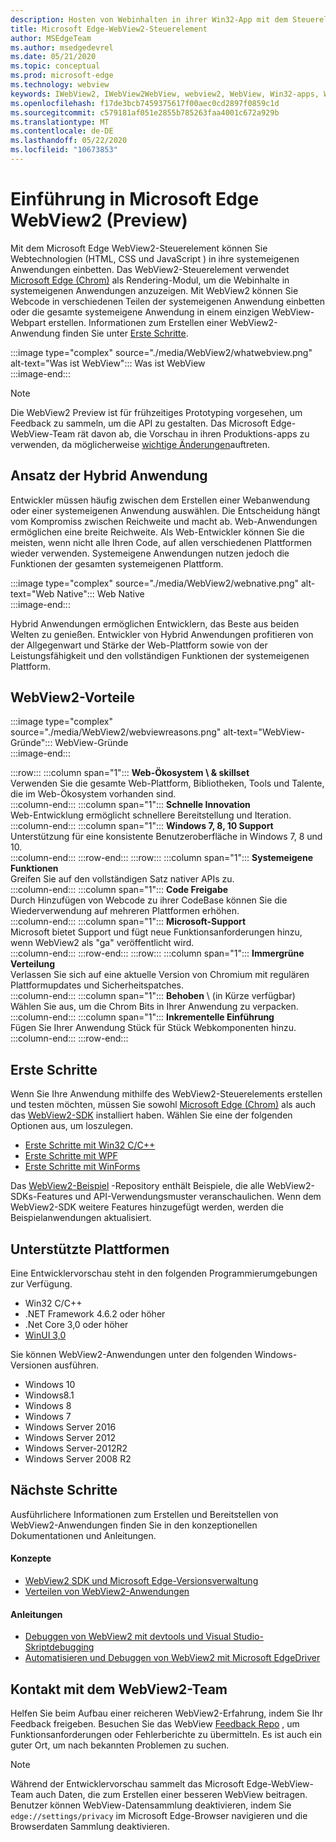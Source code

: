 ```yaml
---
description: Hosten von Webinhalten in ihrer Win32-App mit dem Steuerelement "Microsoft Edge WebView 2"
title: Microsoft Edge-WebView2-Steuerelement
author: MSEdgeTeam
ms.author: msedgedevrel
ms.date: 05/21/2020
ms.topic: conceptual
ms.prod: microsoft-edge
ms.technology: webview
keywords: IWebView2, IWebView2WebView, webview2, WebView, Win32-apps, Win32, Edge, ICoreWebView2, CoreWebView2, ICoreWebView2Host, Browser-Steuerelement, Edge-HTML, Windows Forms, WinForms, WPF, .net
ms.openlocfilehash: f17de3bcb7459375617f00aec0cd2897f0859c1d
ms.sourcegitcommit: c579181af051e2855b785263faa4001c672a929b
ms.translationtype: MT
ms.contentlocale: de-DE
ms.lasthandoff: 05/22/2020
ms.locfileid: "10673853"
---
```

# Einführung in Microsoft Edge WebView2 (Preview)  

Mit dem Microsoft Edge WebView2-Steuerelement können Sie Webtechnologien (HTML, CSS und JavaScript \) in ihre systemeigenen Anwendungen einbetten.  Das WebView2-Steuerelement verwendet [Microsoft Edge (Chrom)](https://www.microsoftedgeinsider.com) als Rendering-Modul, um die Webinhalte in systemeigenen Anwendungen anzuzeigen.  Mit WebView2 können Sie Webcode in verschiedenen Teilen der systemeigenen Anwendung einbetten oder die gesamte systemeigene Anwendung in einem einzigen WebView-Webpart erstellen.  Informationen zum Erstellen einer WebView2-Anwendung finden Sie unter [Erste Schritte](./index.md#getting-started).  

:::image type="complex" source="./media/WebView2/whatwebview.png" alt-text="Was ist WebView":::
   Was ist WebView  
:::image-end:::  

> [!NOTE]
> Die WebView2 Preview ist für frühzeitiges Prototyping vorgesehen, um Feedback zu sammeln, um die API zu gestalten.  Das Microsoft Edge-WebView-Team rät davon ab, die Vorschau in ihren Produktions-apps zu verwenden, da möglicherweise [wichtige Änderungen](./releasenotes.md)auftreten.  

## Ansatz der Hybrid Anwendung  

Entwickler müssen häufig zwischen dem Erstellen einer Webanwendung oder einer systemeigenen Anwendung auswählen.  Die Entscheidung hängt vom Kompromiss zwischen Reichweite und macht ab.  Web-Anwendungen ermöglichen eine breite Reichweite.  Als Web-Entwickler können Sie die meisten, wenn nicht alle Ihren Code, auf allen verschiedenen Plattformen wieder verwenden.  Systemeigene Anwendungen nutzen jedoch die Funktionen der gesamten systemeigenen Plattform.  

:::image type="complex" source="./media/WebView2/webnative.png" alt-text="Web Native":::
   Web Native  
:::image-end:::  

Hybrid Anwendungen ermöglichen Entwicklern, das Beste aus beiden Welten zu genießen.  Entwickler von Hybrid Anwendungen profitieren von der Allgegenwart und Stärke der Web-Plattform sowie von der Leistungsfähigkeit und den vollständigen Funktionen der systemeigenen Plattform.  

## WebView2-Vorteile   

:::image type="complex" source="./media/WebView2/webviewreasons.png" alt-text="WebView-Gründe":::
   WebView-Gründe  
:::image-end:::  

:::row:::
   :::column span="1":::
      **Web-Ökosystem \ & skillset**  
      Verwenden Sie die gesamte Web-Plattform, Bibliotheken, Tools und Talente, die im Web-Ökosystem vorhanden sind.  
   :::column-end:::
   :::column span="1":::
      **Schnelle Innovation**  
      Web-Entwicklung ermöglicht schnellere Bereitstellung und Iteration.  
   :::column-end:::
   :::column span="1":::
      **Windows 7, 8, 10 Support**  
      Unterstützung für eine konsistente Benutzeroberfläche in Windows 7, 8 und 10.  
   :::column-end:::
:::row-end:::
:::row:::
   :::column span="1":::
      **Systemeigene Funktionen**  
      Greifen Sie auf den vollständigen Satz nativer APIs zu.  
   :::column-end:::
   :::column span="1":::
      **Code Freigabe**  
      Durch Hinzufügen von Webcode zu ihrer CodeBase können Sie die Wiederverwendung auf mehreren Plattformen erhöhen.  
   :::column-end:::
   :::column span="1":::
      **Microsoft-Support**  
      Microsoft bietet Support und fügt neue Funktionsanforderungen hinzu, wenn WebView2 als "ga" veröffentlicht wird.  
   :::column-end:::
:::row-end:::
:::row:::
   :::column span="1":::
      **Immergrüne Verteilung**  
      Verlassen Sie sich auf eine aktuelle Version von Chromium mit regulären Plattformupdates und Sicherheitspatches.  
   :::column-end:::
   :::column span="1":::
      **Behoben** \ (in Kürze verfügbar)  
      Wählen Sie aus, um die Chrom Bits in Ihrer Anwendung zu verpacken.  
   :::column-end:::
   :::column span="1":::
      **Inkrementelle Einführung**  
      Fügen Sie Ihrer Anwendung Stück für Stück Webkomponenten hinzu.  
   :::column-end:::
:::row-end:::  

## Erste Schritte  

Wenn Sie Ihre Anwendung mithilfe des WebView2-Steuerelements erstellen und testen möchten, müssen Sie sowohl [Microsoft Edge (Chrom)](https://www.microsoftedgeinsider.com/download) als auch das [WebView2-SDK](https://aka.ms/webviewnuget) installiert haben.  Wählen Sie eine der folgenden Optionen aus, um loszulegen.  

*   [Erste Schritte mit Win32 C/C++](./gettingstarted/win32.md)  
*   [Erste Schritte mit WPF](./gettingstarted/wpf.md)  
*   [Erste Schritte mit WinForms](./gettingstarted/winforms.md)  

Das [WebView2-Beispiel](https://github.com/MicrosoftEdge/WebView2Samples) -Repository enthält Beispiele, die alle WebView2-SDKs-Features und API-Verwendungsmuster veranschaulichen. Wenn dem WebView2-SDK weitere Features hinzugefügt werden, werden die Beispielanwendungen aktualisiert.   

## Unterstützte Plattformen  

Eine Entwicklervorschau steht in den folgenden Programmierumgebungen zur Verfügung.  

*   Win32 C/C++  
*   .NET Framework 4.6.2 oder höher  
*   .Net Core 3,0 oder höher  
*   [WinUI 3,0](/uwp/toolkits/winui3/)  

Sie können WebView2-Anwendungen unter den folgenden Windows-Versionen ausführen.  

*   Windows 10  
*   Windows8.1  
*   Windows 8  
*   Windows 7  
*   Windows Server 2016  
*   Windows Server 2012  
*   Windows Server-2012R2  
*   Windows Server 2008 R2  

## Nächste Schritte  

Ausführlichere Informationen zum Erstellen und Bereitstellen von WebView2-Anwendungen finden Sie in den konzeptionellen Dokumentationen und Anleitungen.  

#### Konzepte  

*   [WebView2 SDK und Microsoft Edge-Versionsverwaltung](./concepts/versioning.md)
*   [Verteilen von WebView2-Anwendungen](./concepts/distribution.md)  
 
#### Anleitungen  

*   [Debuggen von WebView2 mit devtools und Visual Studio-Skriptdebugging](./howto/debug.md)  
*   [Automatisieren und Debuggen von WebView2 mit Microsoft EdgeDriver](./howto/webdriver.md)  

<!--todo: add how-tos when available  -->  

## Kontakt mit dem WebView2-Team  

Helfen Sie beim Aufbau einer reicheren WebView2-Erfahrung, indem Sie Ihr Feedback freigeben.  Besuchen Sie das WebView [Feedback Repo](https://aka.ms/webviewfeedback) , um Funktionsanforderungen oder Fehlerberichte zu übermitteln.  Es ist auch ein guter Ort, um nach bekannten Problemen zu suchen.  

> [!NOTE]
> Während der Entwicklervorschau sammelt das Microsoft Edge-WebView-Team auch Daten, die zum Erstellen einer besseren WebView beitragen.  Benutzer können WebView-Datensammlung deaktivieren, indem Sie `edge://settings/privacy` im Microsoft Edge-Browser navigieren und die Browserdaten Sammlung deaktivieren.  
